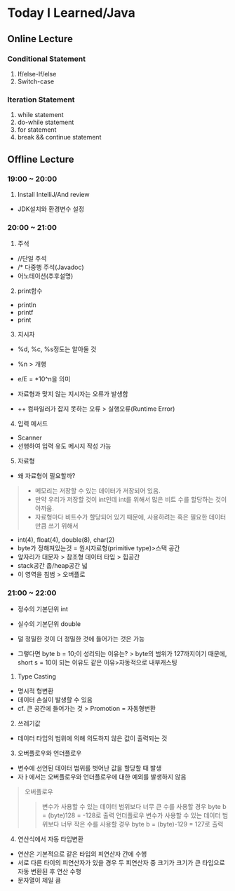 # Today I Learned/Java

## Online Lecture

### Conditional Statement
1. If/else-If/else
2. Switch-case

### Iteration Statement
1. while statement
2. do-while statement
3. for statement
4. break && continue statement





## Offline Lecture

### 19:00 ~ 20:00
1. Install IntelliJ/And review
- JDK설치와 환경변수 설정


### 20:00 ~ 21:00
1. 주석
- //단일 주석
- /* 다중행 주석(Javadoc)
- 어노테이션(추후설명)


2. print함수
- println
- printf
- print


3. 지시자
- %d, %c, %s정도는 알아둘 것
- %n > 개행
- e/E = *10^n을 의미
- 자료형과 맞지 않는 지시자는 오류가 발생함

- ++ 컴파일러가 잡지 못하는 오류 > 실행오류(Runtime Error)


4. 입력 메서드
- Scanner
- 선행하여 입력 유도 메시지 작성 가능


5. 자료형
- 왜 자료형이 필요할까?
> - 메모리는 저장할 수 있는 데이터가 저장되어 있음.
> - 만약 우리가 저장할 것이 int인데 int를 위해서 많은 비트 수를 할당하는 것이 아까움.
> - 자료형마다 비트수가 할당되어 있기 때문에, 사용하려는 혹은  필요한 데이터만큼 쓰기 위해서
- int(4), float(4), double(8), char(2)
- byte가 정해져있는것 = 원시자료형(primitive type)>스택 공간
- 앞자리가 대문자 > 참조형 데이터 타입 > 힙공간
- stack공간 좁/heap공간 넓
- 이 영역을 침범 > 오버플로


### 21:00 ~ 22:00
- 정수의 기본단위 int
- 실수의 기본단위 double

- 덜 정밀한 것이 더 정밀한 것에 들어가는 것은 가능
- 그렇다면 byte b = 10;이 성리되는 이유는? > byte의 범위가 127까지이기 때문에, short s = 10이 되는 이유도 같은 이유>자동적으로 내부캐스팅

1. Type Casting
- 명시적 형변환 
- 데이터 손실이 발생할 수 있음
- cf. 큰 공간에 들어가는 것 > Promotion = 자동형변환

2. 쓰레기값
- 데이터 타입의 범위에 의해 의도하지 않은 값이 출력되는 것

3. 오버플로우와 언더플로우
- 변수에 선언된 데이터 범위를 벗어난 값을 할당할 때 발생
- 자ㅏ에서는 오버플로우와 언더플로우에 대한 예외를 발생하지 않음
> 오버플로우
> > 변수가 사용할 수 있는 데이터 범위보다 너무 큰 수를 사용할 경우
> > byte b = (byte)128 = -128로 출력
> 언더플로우
> > 변수가 사용할 수 있는 데이터 범위보다 너무 작은 수를 사용할 경우
> > byte b = (byte)-129 = 127로 출력

4. 연산식에서 자동 타입변환
- 연산은 기본적으로 같은 타입의 피연산자 간에 수행
- 서로 다른 타이의 피연산자가 있을 경우 두 피연산자 중 크기가 크기가 큰 타입으로 자동 변환된 후 연산 수행
- 문자열이 제일 큼
